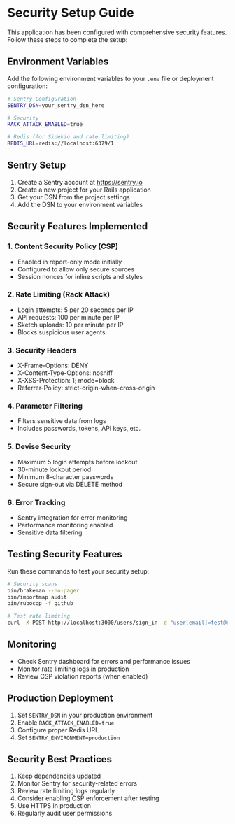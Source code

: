 # Security Setup Guide

This application has been configured with comprehensive security features. Follow these steps to complete the setup:

## Environment Variables

Add the following environment variables to your `.env` file or deployment configuration:

```bash
# Sentry Configuration
SENTRY_DSN=your_sentry_dsn_here

# Security
RACK_ATTACK_ENABLED=true

# Redis (for Sidekiq and rate limiting)
REDIS_URL=redis://localhost:6379/1
```

## Sentry Setup

1. Create a Sentry account at https://sentry.io
2. Create a new project for your Rails application
3. Get your DSN from the project settings
4. Add the DSN to your environment variables

## Security Features Implemented

### 1. Content Security Policy (CSP)
- Enabled in report-only mode initially
- Configured to allow only secure sources
- Session nonces for inline scripts and styles

### 2. Rate Limiting (Rack Attack)
- Login attempts: 5 per 20 seconds per IP
- API requests: 100 per minute per IP
- Sketch uploads: 10 per minute per IP
- Blocks suspicious user agents

### 3. Security Headers
- X-Frame-Options: DENY
- X-Content-Type-Options: nosniff
- X-XSS-Protection: 1; mode=block
- Referrer-Policy: strict-origin-when-cross-origin

### 4. Parameter Filtering
- Filters sensitive data from logs
- Includes passwords, tokens, API keys, etc.

### 5. Devise Security
- Maximum 5 login attempts before lockout
- 30-minute lockout period
- Minimum 8-character passwords
- Secure sign-out via DELETE method

### 6. Error Tracking
- Sentry integration for error monitoring
- Performance monitoring enabled
- Sensitive data filtering

## Testing Security Features

Run these commands to test your security setup:

```bash
# Security scans
bin/brakeman --no-pager
bin/importmap audit
bin/rubocop -f github

# Test rate limiting
curl -X POST http://localhost:3000/users/sign_in -d "user[email]=test@example.com&user[password]=password"
```

## Monitoring

- Check Sentry dashboard for errors and performance issues
- Monitor rate limiting logs in production
- Review CSP violation reports (when enabled)

## Production Deployment

1. Set `SENTRY_DSN` in your production environment
2. Enable `RACK_ATTACK_ENABLED=true`
3. Configure proper Redis URL
4. Set `SENTRY_ENVIRONMENT=production`

## Security Best Practices

1. Keep dependencies updated
2. Monitor Sentry for security-related errors
3. Review rate limiting logs regularly
4. Consider enabling CSP enforcement after testing
5. Use HTTPS in production
6. Regularly audit user permissions 